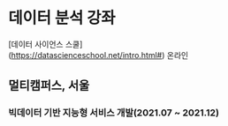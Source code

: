 # 데이터 분석 강좌
[데이터 사이언스 스쿨]
<br> (https://datascienceschool.net/intro.html#) 온라인

## 멀티캠퍼스, 서울
### 빅데이터 기반 지능형 서비스 개발(2021.07 ~ 2021.12)
